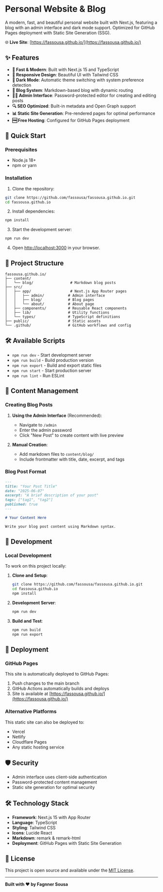 # Personal Website & Blog

A modern, fast, and beautiful personal website built with Next.js, featuring a blog with an admin interface and dark mode support. Optimized for GitHub Pages deployment with Static Site Generation (SSG).

🌐 **Live Site**: [https://fassousa.github.io/](https://fassousa.github.io/)

## ✨ Features

- **🚀 Fast & Modern**: Built with Next.js 15 and TypeScript
- **📱 Responsive Design**: Beautiful UI with Tailwind CSS
- **🌙 Dark Mode**: Automatic theme switching with system preference detection
- **📝 Blog System**: Markdown-based blog with dynamic routing
- **👨‍💻 Admin Interface**: Password-protected editor for creating and editing posts
- **🔍 SEO Optimized**: Built-in metadata and Open Graph support
- **📊 Static Site Generation**: Pre-rendered pages for optimal performance
- **🆓 Free Hosting**: Configured for GitHub Pages deployment

## 🚀 Quick Start

### Prerequisites

- Node.js 18+ 
- npm or yarn

### Installation

1. Clone the repository:
```bash
git clone https://github.com/fassousa/fassousa.github.io.git
cd fassousa.github.io
```

2. Install dependencies:
```bash
npm install
```

3. Start the development server:
```bash
npm run dev
```

4. Open [http://localhost:3000](http://localhost:3000) in your browser.

## 📁 Project Structure

```
fassousa.github.io/
├── content/
│   └── blog/                 # Markdown blog posts
├── src/
│   ├── app/                  # Next.js App Router pages
│   │   ├── admin/           # Admin interface
│   │   ├── blog/            # Blog pages
│   │   └── about/           # About page
│   ├── components/          # Reusable React components
│   ├── lib/                 # Utility functions
│   └── types/               # TypeScript definitions
├── public/                  # Static assets
└── .github/                 # GitHub workflows and config
```

## 🛠️ Available Scripts

- `npm run dev` - Start development server
- `npm run build` - Build production version
- `npm run export` - Build and export static files
- `npm run start` - Start production server
- `npm run lint` - Run ESLint

## 📝 Content Management

### Creating Blog Posts

1. **Using the Admin Interface** (Recommended):
   - Navigate to `/admin`
   - Enter the admin password
   - Click "New Post" to create content with live preview

2. **Manual Creation**:
   - Add markdown files to `content/blog/`
   - Include frontmatter with title, date, excerpt, and tags

### Blog Post Format

```markdown
---
title: "Your Post Title"
date: "2025-06-07"
excerpt: "A brief description of your post"
tags: ["tag1", "tag2"]
published: true
---

# Your Content Here

Write your blog post content using Markdown syntax.
```

## 🎨 Development

### Local Development

To work on this project locally:

1. **Clone and Setup**:
   ```bash
   git clone https://github.com/fassousa/fassousa.github.io.git
   cd fassousa.github.io
   npm install
   ```

2. **Development Server**:
   ```bash
   npm run dev
   ```

3. **Build and Test**:
   ```bash
   npm run build
   npm run export
   ```

## 🚀 Deployment

### GitHub Pages

This site is automatically deployed to GitHub Pages:

1. Push changes to the main branch
2. GitHub Actions automatically builds and deploys
3. Site is available at [https://fassousa.github.io/](https://fassousa.github.io/)

### Alternative Platforms

This static site can also be deployed to:
- Vercel
- Netlify  
- Cloudflare Pages
- Any static hosting service

## 🛡️ Security

- Admin interface uses client-side authentication
- Password-protected content management
- Static site generation for optimal security

## 🛠️ Technology Stack

- **Framework**: Next.js 15 with App Router
- **Language**: TypeScript
- **Styling**: Tailwind CSS
- **Icons**: Lucide React
- **Markdown**: remark & remark-html
- **Deployment**: GitHub Pages with Static Site Generation

## 📄 License

This project is open source and available under the [MIT License](LICENSE).

---

**Built with ❤️ by Fagnner Sousa**
